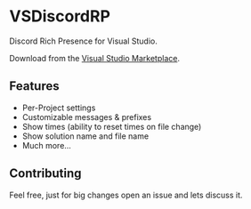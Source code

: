 # VSDiscordRP
Discord Rich Presence for Visual Studio.

Download from the [Visual Studio Marketplace](https://marketplace.visualstudio.com/items?itemName=TRDWLL.VSDiscordRP).

## Features
- Per-Project settings
- Customizable messages & prefixes
- Show times (ability to reset times on file change)
- Show solution name and file name
- Much more...

## Contributing
Feel free, just for big changes open an issue and lets discuss it.